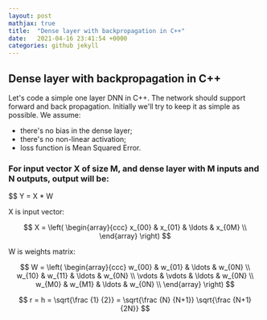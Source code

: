 ```yaml
---
layout: post
mathjax: true
title:  "Dense layer with backpropagation in C++"
date:   2021-04-16 23:41:54 +0000
categories: github jekyll
---
```


## Dense layer with backpropagation in C++

Let's code a simple one layer DNN in C++.
The network should support forward and back propagation.
Initially we'll try to keep it as simple as possible.
We assume:
- there's no bias in the dense layer;
- there's no non-linear activation;
- loss function is Mean Squared Error.


### For input vector X of size M, and dense layer with M inputs and N outputs, output will be:

$$ Y = X * W

X is input vector:

$$ X = \left( \begin{array}{ccc}
x_{00} & x_{01} & \ldots & x_{0M} \\
\end{array} \right)
$$


W is weights matrix:

$$
W = \left( \begin{array}{ccc}
w_{00} & w_{01} & \ldots & w_{0N} \\
w_{10} & w_{11} & \ldots & w_{0N} \\
\vdots & \vdots & \ldots & w_{0N} \\
w_{M0} & w_{M1} & \ldots & w_{0N} \\
\end{array} \right)
$$

$$ r = h = \sqrt{\frac {1} {2}} = \sqrt{\frac {N} {N+1}} \sqrt{\frac {N+1} {2N}} $$

